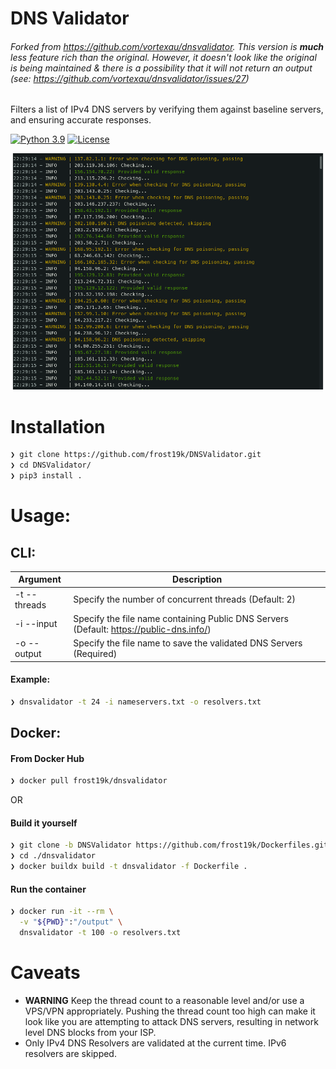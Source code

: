 # DNS Validator

###### Forked from https://github.com/vortexau/dnsvalidator. This version is **much** *less* feature rich than the original. However, it doesn't look like the original is being maintained & there is a possibility that it will not return an output (see: https://github.com/vortexau/dnsvalidator/issues/27)

Filters a list of IPv4 DNS servers by verifying them against baseline servers, and ensuring accurate responses.

[![Python 3.9](https://img.shields.io/badge/python-3.9-green.svg)](https://www.python.org/) [![License](https://img.shields.io/badge/license-GPL3-_red.svg)](https://www.gnu.org/licenses/gpl-3.0.en.html)

<p align="left"><img src="screenshots/DNSValidator.png" width="650"></p>

# Installation
```bash
❯ git clone https://github.com/frost19k/DNSValidator.git
❯ cd DNSValidator/
❯ pip3 install .
```
# Usage:
## CLI:

| Argument      | Description                                                                                                  |
|---------------|--------------------------------------------------------------------------------------------------------------|
| -t  --threads | Specify the number of concurrent threads (Default: 2)
| -i  --input   | Specify the file name containing Public DNS Servers (Default: https://public-dns.info/)
| -o  --output  | Specify the file name to save the validated DNS Servers (Required)
#### Example:
```bash
❯ dnsvalidator -t 24 -i nameservers.txt -o resolvers.txt
```

## Docker:

#### From Docker Hub
```bash
❯ docker pull frost19k/dnsvalidator
```

OR

#### Build it yourself
```bash
❯ git clone -b DNSValidator https://github.com/frost19k/Dockerfiles.git ./dnsvalidator
❯ cd ./dnsvalidator
❯ docker buildx build -t dnsvalidator -f Dockerfile .
```

#### Run the container
```bash
❯ docker run -it --rm \
  -v "${PWD}":"/output" \
  dnsvalidator -t 100 -o resolvers.txt
```

# Caveats

* **WARNING** Keep the thread count to a reasonable level and/or use a VPS/VPN appropriately. Pushing the thread count too high can make it look like you are attempting to attack DNS servers, resulting in network level DNS blocks from your ISP.
* Only IPv4 DNS Resolvers are validated at the current time. IPv6 resolvers are skipped.
